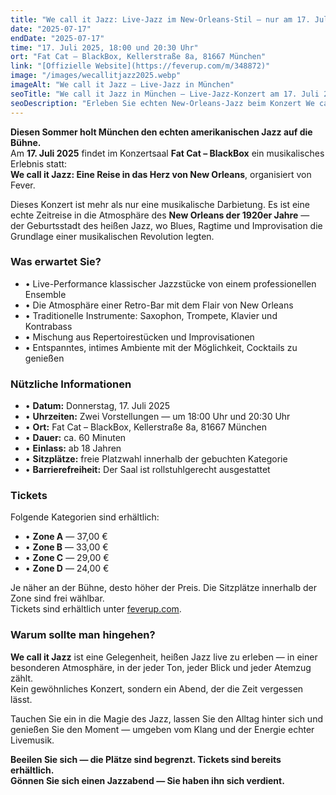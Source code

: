 ```yaml
---
title: "We call it Jazz: Live-Jazz im New-Orleans-Stil — nur am 17. Juli in München"
date: "2025-07-17"
endDate: "2025-07-17"
time: "17. Juli 2025, 18:00 und 20:30 Uhr"
ort: "Fat Cat – BlackBox, Kellerstraße 8a, 81667 München"
link: "[Offizielle Website](https://feverup.com/m/348872)"
image: "/images/wecallitjazz2025.webp"
imageAlt: "We call it Jazz — Live-Jazz in München"
seoTitle: "We call it Jazz in München — Live-Jazz-Konzert am 17. Juli 2025"
seoDescription: "Erleben Sie echten New-Orleans-Jazz beim Konzert We call it Jazz am 17. Juli 2025 in der Fat Cat – BlackBox in München. Tickets jetzt erhältlich."
---
```


**Diesen Sommer holt München den echten amerikanischen Jazz auf die Bühne.**  
Am **17. Juli 2025** findet im Konzertsaal **Fat Cat – BlackBox** ein musikalisches Erlebnis statt:  
**We call it Jazz: Eine Reise in das Herz von New Orleans**, organisiert von Fever.

Dieses Konzert ist mehr als nur eine musikalische Darbietung. Es ist eine echte Zeitreise in die Atmosphäre des **New Orleans der 1920er Jahre** — der Geburtsstadt des heißen Jazz, wo Blues, Ragtime und Improvisation die Grundlage einer musikalischen Revolution legten.

### Was erwartet Sie?

- • Live-Performance klassischer Jazzstücke von einem professionellen Ensemble  
- • Die Atmosphäre einer Retro-Bar mit dem Flair von New Orleans  
- • Traditionelle Instrumente: Saxophon, Trompete, Klavier und Kontrabass  
- • Mischung aus Repertoirestücken und Improvisationen  
- • Entspanntes, intimes Ambiente mit der Möglichkeit, Cocktails zu genießen  

### Nützliche Informationen

- • **Datum:** Donnerstag, 17. Juli 2025  
- • **Uhrzeiten:** Zwei Vorstellungen — um 18:00 Uhr und 20:30 Uhr  
- • **Ort:** Fat Cat – BlackBox, Kellerstraße 8a, 81667 München  
- • **Dauer:** ca. 60 Minuten  
- • **Einlass:** ab 18 Jahren  
- • **Sitzplätze:** freie Platzwahl innerhalb der gebuchten Kategorie  
- • **Barrierefreiheit:** Der Saal ist rollstuhlgerecht ausgestattet  

### Tickets

Folgende Kategorien sind erhältlich:

- • **Zone A** — 37,00 €  
- • **Zone B** — 33,00 €  
- • **Zone C** — 29,00 €  
- • **Zone D** — 24,00 €  

Je näher an der Bühne, desto höher der Preis. Die Sitzplätze innerhalb der Zone sind frei wählbar.  
Tickets sind erhältlich unter [feverup.com](https://feverup.com/m/348872).

### Warum sollte man hingehen?

**We call it Jazz** ist eine Gelegenheit, heißen Jazz live zu erleben — in einer besonderen Atmosphäre, in der jeder Ton, jeder Blick und jeder Atemzug zählt.  
Kein gewöhnliches Konzert, sondern ein Abend, der die Zeit vergessen lässt.

Tauchen Sie ein in die Magie des Jazz, lassen Sie den Alltag hinter sich und genießen Sie den Moment — umgeben vom Klang und der Energie echter Livemusik.

**Beeilen Sie sich — die Plätze sind begrenzt. Tickets sind bereits erhältlich.**  
**Gönnen Sie sich einen Jazzabend — Sie haben ihn sich verdient.**
